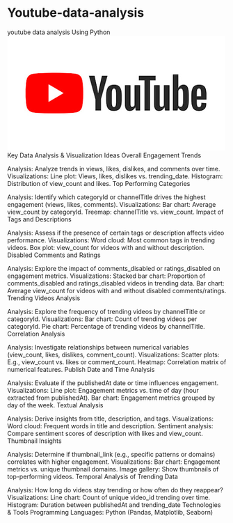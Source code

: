 # Youtube-data-analysis
youtube data analysis Using Python
![alt text](yt_logo.jpg)
Key Data Analysis & Visualization Ideas
Overall Engagement Trends

Analysis: Analyze trends in views, likes, dislikes, and comments over time.
Visualizations:
Line plot: Views, likes, dislikes vs. trending_date.
Histogram: Distribution of view_count and likes.
Top Performing Categories

Analysis: Identify which categoryId or channelTitle drives the highest engagement (views, likes, comments).
Visualizations:
Bar chart: Average view_count by categoryId.
Treemap: channelTitle vs. view_count.
Impact of Tags and Descriptions

Analysis: Assess if the presence of certain tags or description affects video performance.
Visualizations:
Word cloud: Most common tags in trending videos.
Box plot: view_count for videos with and without description.
Disabled Comments and Ratings

Analysis: Explore the impact of comments_disabled or ratings_disabled on engagement metrics.
Visualizations:
Stacked bar chart: Proportion of comments_disabled and ratings_disabled videos in trending data.
Bar chart: Average view_count for videos with and without disabled comments/ratings.
Trending Videos Analysis

Analysis: Explore the frequency of trending videos by channelTitle or categoryId.
Visualizations:
Bar chart: Count of trending videos per categoryId.
Pie chart: Percentage of trending videos by channelTitle.
Correlation Analysis

Analysis: Investigate relationships between numerical variables (view_count, likes, dislikes, comment_count).
Visualizations:
Scatter plots: E.g., view_count vs. likes or comment_count.
Heatmap: Correlation matrix of numerical features.
Publish Date and Time Analysis

Analysis: Evaluate if the publishedAt date or time influences engagement.
Visualizations:
Line plot: Engagement metrics vs. time of day (hour extracted from publishedAt).
Bar chart: Engagement metrics grouped by day of the week.
Textual Analysis

Analysis: Derive insights from title, description, and tags.
Visualizations:
Word cloud: Frequent words in title and description.
Sentiment analysis: Compare sentiment scores of description with likes and view_count.
Thumbnail Insights

Analysis: Determine if thumbnail_link (e.g., specific patterns or domains) correlates with higher engagement.
Visualizations:
Bar chart: Engagement metrics vs. unique thumbnail domains.
Image gallery: Show thumbnails of top-performing videos.
Temporal Analysis of Trending Data

Analysis: How long do videos stay trending or how often do they reappear?
Visualizations:
Line chart: Count of unique video_id trending over time.
Histogram: Duration between publishedAt and trending_date
Technologies & Tools
Programming Languages: Python (Pandas, Matplotlib, Seaborn)
